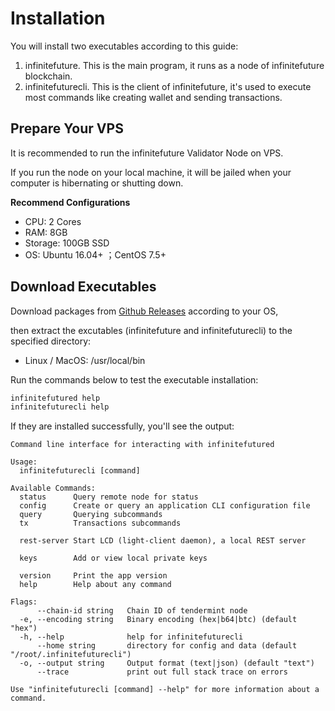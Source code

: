# Installation

You will install two executables according to this guide:

1. infinitefuture. This is the main program, it runs as a node of infinitefuture blockchain.
2. infinitefuturecli. This is the client of infinitefuture, it's used to execute most commands like creating wallet and sending transactions.

## Prepare Your VPS

It is recommended to run the infinitefuture Validator Node on VPS.

If you run the node on your local machine, it will be jailed when your computer is hibernating or shutting down.

**Recommend Configurations**

- CPU: 2 Cores
- RAM: 8GB
- Storage: 100GB SSD
- OS: Ubuntu 16.04+ ；CentOS 7.5+

## Download Executables

Download packages from [Github Releases](https://github.com/infinitefuturechain/infinitefuture/releases) according to your OS,

then extract the excutables (infinitefuture and infinitefuturecli) to the specified directory:

- Linux / MacOS: /usr/local/bin

Run the commands below to test the executable installation:

```bash
infinitefutured help
infinitefuturecli help
```

If they are installed successfully, you'll see the output:

```plain
Command line interface for interacting with infinitefutured

Usage:
  infinitefuturecli [command]

Available Commands:
  status      Query remote node for status
  config      Create or query an application CLI configuration file
  query       Querying subcommands
  tx          Transactions subcommands
              
  rest-server Start LCD (light-client daemon), a local REST server
              
  keys        Add or view local private keys
              
  version     Print the app version
  help        Help about any command

Flags:
      --chain-id string   Chain ID of tendermint node
  -e, --encoding string   Binary encoding (hex|b64|btc) (default "hex")
  -h, --help              help for infinitefuturecli
      --home string       directory for config and data (default "/root/.infinitefuturecli")
  -o, --output string     Output format (text|json) (default "text")
      --trace             print out full stack trace on errors

Use "infinitefuturecli [command] --help" for more information about a command.
```

